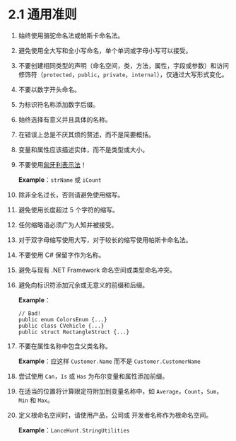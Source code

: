 # 2.1 通用准则

1. 始终使用骆驼命名法或帕斯卡命名法。
2. 避免使用全大写和全小写命名，单个单词或字母小写可以接受。
3. 不要创建相同类型的声明（命名空间，类，方法，属性，字段或参数）和访问修饰符（`protected`，`public`，`private`，`internal`），仅通过大写形式变化。
4. 不要以数字开头命名。
5. 为标识符名称添加数字后缀。
6. 始终选择有意义并且具体的名称。
7. 在错误上总是不厌其烦的赘述，而不是简要概括。
8. 变量和属性应该描述实体，而不是类型或大小。
9. 不要使用[匈牙利表示法](https://zh.wikipedia.org/wiki/匈牙利命名法)！  

    **Example**：`strName` 或 `iCount`

10. 除非全名过长，否则请避免使用缩写。
11. 避免使用长度超过 5 个字符的缩写。
12. 任何缩略语必须广为人知并被接受。
13. 对于双字母缩写使用大写，对于较长的缩写使用帕斯卡命名法。
14. 不要使用 C\# 保留字作为名称。
15. 避免与现有 .NET Framework 命名空间或类型命名冲突。
16. 避免向标识符添加冗余或无意义的前缀和后缀。  

    **Example**：

    ```text
    // Bad!
    public enum ColorsEnum {...}
    public class CVehicle {...}
    public struct RectangleStruct {...}
    ```

17. 不要在属性名称中包含父类名称。  

    **Example**：应这样 `Customer.Name` 而不是 `Customer.CustomerName`

18. 尝试使用 `Can`，`Is` 或 `Has` 为布尔变量和属性添加前缀。
19. 在适当的位置将计算限定符附加到变量名称中，如 `Average`，`Count`，`Sum`，`Min` 和 `Max`。
20. 定义根命名空间时，请使用产品，公司或 开发者名称作为根命名空间。  

    **Example**：`LanceHunt.StringUtilities`

